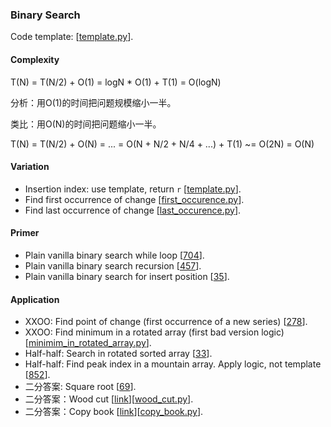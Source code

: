 ### Binary Search
Code template: [[template.py](template.py)].

#### Complexity
T(N) = T(N/2) + O(1) = logN * O(1) + T(1) = O(logN)

分析：用O(1)的时间把问题规模缩小一半。

类比：用O(N)的时间把问题缩小一半。

T(N) = T(N/2) + O(N) = ... = O(N + N/2 + N/4 + ...) + T(1) ~= O(2N) = O(N)

#### Variation
* Insertion index: use template, return `r` [[template.py](template.py)].
* Find first occurrence of change [[first_occurence.py](first_occurence.py)].
* Find last occurrence of change [[last_occurence.py](last_occurence.py)].

#### Primer
* Plain vanilla binary search while loop [[704](704_binary_search.py)].
* Plain vanilla binary search recursion [[457](457_Classical_Binary_Search.py)].
* Plain vanilla binary search for insert position [[35](35_Search_Insert_Position.py)].

#### Application
* XXOO: Find point of change (first occurrence of a new series) [[278](278_First_Bad_Version.py)].
* XXOO: Find minimum in a rotated array (first bad version logic) [[minimim_in_rotated_array.py](minimim_in_rotated_array.py)].
* Half-half: Search in rotated sorted array [[33](33_search_in_rotated_sorted_array.py)].
* Half-half: Find peak index in a mountain array. Apply logic, not template [[852](852_peak_index_in_a_mountain_array.py)].
* 二分答案: Square root [[69](69_sqrtx.py)].
* 二分答案：Wood cut [[link](https://www.lintcode.com/problem/wood-cut/description)][[wood_cut.py](wood_cut.py)].
* 二分答案：Copy book [[link](https://www.lintcode.com/problem/copy-books/description)][[copy_book.py](copy_book.py)].
